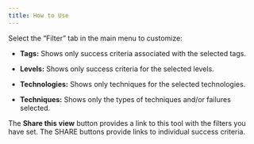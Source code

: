 ```yaml
---
title: How to Use
---
```

Select the “Filter” tab in the main menu to customize:

- **Tags:** Shows only success criteria associated with the selected tags.

- **Levels:** Shows only success criteria for the selected levels.

- **Technologies:** Shows only techniques for the selected technologies.

- **Techniques:** Shows only the types of techniques and/or failures selected.

The **Share this view** button provides a link to this tool with the filters you have set.
The SHARE buttons provide links to individual success criteria.
